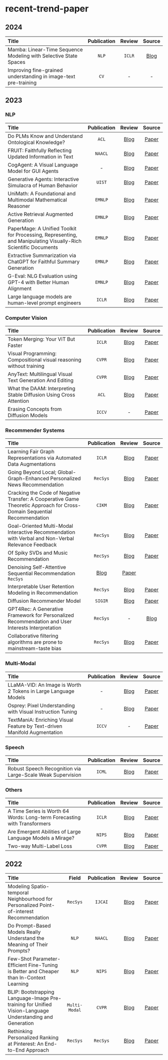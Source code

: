 # recent-trend-paper

## 2024
| **Title** |**Publication** | **Review** | **Source** |
|:--------|:--------:|:--------:|:--------:|
| Mamba: Linear-Time Sequence Modeling with Selective State Spaces | `NLP` | `ICLR` | [Blog]() | [Paper](https://arxiv.org/ftp/arxiv/papers/2312/2312.00752.pdf) | 
| Improving fine-grained understanding in image-text pre-training | `CV` | - | - | [Paper](https://arxiv.org/pdf/2401.09865.pdf) | 


## 2023 

### NLP 
| **Title** | **Publication** | **Review** | **Source** |
|:--------|:--------:|:--------:|:--------:|
| Do PLMs Know and Understand Ontological Knowledge? |`ACL` | [Blog](https://limeh.tistory.com/19) | [Paper](https://arxiv.org/pdf/2309.05936.pdf) | 
| FRUIT: Faithfully Reflecting Updated Information in Text | `NAACL` | [Blog](https://github.com/in-sukim/NLP-Paper/blob/main/FRUIT.md) | [Paper](https://arxiv.org/pdf/2112.08634.pdf) | 
| CogAgent: A Visual Language Model for GUI Agents | - | [Blog](https://limeh.tistory.com/21) | [Paper](https://arxiv.org/pdf/2312.08914.pdf) | 
| Generative Agents: Interactive Simulacra of Human Behavior | `UIST` | [Blog](https://insoo-hwang.tistory.com/28) | [Paper](https://dl.acm.org/doi/pdf/10.1145/3586183.3606763) | 
| UniMath: A Foundational and Multimodal Mathematical Reasoner | `EMNLP` | [Blog](https://ok-lab.tistory.com/343) | [Paper](https://aclanthology.org/2023.emnlp-main.440.pdf) |
| Active Retrieval Augmented Generation | `EMNLP` | [Blog](https://limeh.tistory.com/23) | [Paper](https://arxiv.org/pdf/2305.06983.pdf) | 
| PaperMage: A Unified Toolkit for Processing, Representing, and Manipulating Visually-Rich Scientific Documents | `EMNLP` | [Blog](https://insoo-hwang.tistory.com/29) | [Paper](https://aclanthology.org/2023.emnlp-demo.45.pdf) | 
| Extractive Summarization via ChatGPT for Faithful Summary Generation | `EMNLP` | [Blog](https://github.com/in-sukim/NLP-Paper/blob/main/Extractive%20Summarization%20via%20ChatGPT%20for%20Faithful%20Summary%20Generation.md) | [Paper](https://arxiv.org/pdf/2304.04193.pdf) | 
| G-Eval: NLG Evaluation using GPT-4 with Better Human Alignment | `EMNLP` | [Blog](https://github.com/jaealways/jaealways.github.io/blob/master/_posts/2024-01-27-G-EVAL-NLG-Evaluation-using-GPT-4-with-Better-Human-Alignment.md) | [Paper](https://arxiv.org/pdf/2303.16634.pdf) |
| Large language models are human-level prompt engineers |`ICLR` | [Blog](https://tnwhd.tistory.com/118) | [Paper](https://arxiv.org/pdf/2211.01910.pdf) |



### Computer Vision 
| **Title** | **Publication** | **Review** | **Source** |
|:--------|:--------:|:--------:|:--------:|
| Token Merging: Your ViT But Faster | `ICLR` | [Blog](https://file.notion.so/f/f/310de290-c4f3-428e-badf-f06a99ae4455/3062150a-8a01-493c-a38d-a6d08f7520f9/ToMe.pdf?id=818894fe-ee81-4b73-a858-f6aa36c3e61f&table=block&spaceId=310de290-c4f3-428e-badf-f06a99ae4455&expirationTimestamp=1706918400000&signature=tNuraf53OR6eleTbXZa9z2fmVO2hlOPhfsdnUqV88nA&downloadName=ToMe.pdf) | [Paper](https://arxiv.org/pdf/2210.09461.pdf) | 
| Visual Programming: Compositional visual reasoning without training | `CVPR` | [Blog](https://velog.io/@kunha98/%EB%85%BC%EB%AC%B8%EB%A6%AC%EB%B7%B0Visual-Programming-Compositional-visual-reasoning-without-trainingCVPR-2023) | [Paper](https://arxiv.org/pdf/2211.11559.pdf) | 
| AnyText: Multilingual Visual Text Generation And Editing | `CVPR` | [Blog](https://tnwhd.tistory.com/114) | [Paper](https://arxiv.org/pdf/2311.03054.pdf) | 
| What the DAAM: Interpreting Stable Diffusion Using Cross Attention |`ACL` | [Blog](https://github.com/jaealways/jaealways.github.io/blob/master/_posts/2024-01-21-What-the-DAAM-Interpreting-Stable-Diffusion-Using-Cross-Attention.md) | [Paper](https://arxiv.org/pdf/2210.04885.pdf) | 
| Erasing Concepts from Diffusion Models |`ICCV` | - | [Paper](https://arxiv.org/pdf/2303.07345.pdf) | 



### Recommender Systems 
| **Title** | **Publication** | **Review** | **Source** |
|:--------|:--------:|:--------:|:--------:|
| Learning Fair Graph Representations via Automated Data Augmentations | `ICLR` | [Blog](https://ok-lab.tistory.com/279) | [Paper](https://drive.google.com/file/d/1JrPoYuJCD0jluqEjvKNA74DgWXmUcgFa/view) | 
| Going Beyond Local; Global-Graph-Enhanced Personalized News Recommendation | `RecSys` | [Blog](https://dontvisit.tistory.com/74) | [Paper](https://arxiv.org/pdf/2307.06576.pdf) | 
| Cracking the Code of Negative Transfer: A Cooperative Game Theoretic Approach for Cross-Domain Sequential Recommendation | `CIKM` | [Blog](https://ok-lab.tistory.com/341) | [Paper](https://arxiv.org/pdf/2311.13188.pdf) | 
| Goal-Oriented Multi-Modal Interactive Recommendation with Verbal and Non-Verbal Relevance Feedback | `RecSys` | [Blog](https://flicker-lunge-bcb.notion.site/GOMMIR-947051a552e24eeca847273025750892) | [Paper](https://file.notion.so/f/f/310de290-c4f3-428e-badf-f06a99ae4455/0a76bbd2-47ac-45f9-8761-80d6bd5f83f3/3604915.3608775.pdf?id=f989b0a6-26c4-49de-966e-695694230def&table=block&spaceId=310de290-c4f3-428e-badf-f06a99ae4455&expirationTimestamp=1706918400000&signature=0-xscvwc-Q31OPfDEQNlYsl_dIehQlBxTNIUNz70tLs&downloadName=3604915.3608775.pdf) | 
| Of Spiky SVDs and Music Recommendation |`RecSys` | [Blog](https://dontvisit.tistory.com/77) | [Paper](https://arxiv.org/pdf/2307.01212.pdf) | 
| Denoising Self-Attentive Sequential Recommendation `RecSys` | [Blog](https://flicker-lunge-bcb.notion.site/Rec-Denoiser-e1a930928a4f4a499069ab765a750210) | [Paper](https://arxiv.org/pdf/2212.04120.pdf) | 
| Interpretable User Retention Modeling in Recommendation |`RecSys` | [Blog](https://flicker-lunge-bcb.notion.site/Interpretable-User-Retention-Modeling-in-Recommendation-0052e3bf4744450683d51554c32740a8?pvs=4) | [Paper](https://www.researchgate.net/profile/Ding-Rui-2/publication/373945373_Interpretable_User_Retention_Modeling_in_Recommendation/links/6592679a2468df72d3ee5da4/Interpretable-User-Retention-Modeling-in-Recommendation.pdf) | 
| Diffusion Recommender Model |`SIGIR` | [Blog](https://ok-lab.tistory.com/345) | [Paper](https://arxiv.org/pdf/2304.04971.pdf) | 
| GPT4Rec: A Generative Framework for Personalized Recommendation and User Interests Interpretation | `RecSys` | - | [Blog](https://dontvisit.tistory.com/81) | [Paper](https://arxiv.org/pdf/2304.03879.pdf) |
| Collaborative filtering algorithms are prone to mainstream-taste bias |`RecSys` | [Blog](https://flicker-lunge-bcb.notion.site/Collaborative-filtering-algorithms-are-prone-to-mainstream-taste-bias-41d25d63d7d14f2c82c59375a8fbfff3) | [Paper](https://www.researchgate.net/profile/Pantelis-Analytis/publication/372690001_Collaborative_filtering_algorithms_are_prone_to_mainstream_taste_bias/links/64c3919bcda2775c03cb588d/Collaborative-filtering-algorithms-are-prone-to-mainstream-taste-bias.pdf) |


### Multi-Modal
| **Title** | **Publication** | **Review** | **Source** |
|:--------|:--------:|:--------:|:--------:|
| LLaMA-VID: An Image is Worth 2 Tokens in Large Language Models | - | [Blog](https://limeh.tistory.com/22) | [Paper](https://arxiv.org/pdf/2311.17043.pdf) | 
| Osprey: Pixel Understanding with Visual Instruction Tuning | - | [Blog](https://github.com/in-sukim/NLP-Paper/blob/main/Osprey.md) | [Paper](https://arxiv.org/pdf/2312.10032.pdf) | 
| TextManiA: Enriching Visual Feature by Text-driven Manifold Augmentation | `ICCV` | - | [Paper](https://arxiv.org/pdf/2307.14611.pdf) | 

### Speech 

| **Title** | **Publication** | **Review** | **Source** |
|:--------|:--------:|:--------:|:--------:|
| Robust Speech Recognition via Large-Scale Weak Supervision | `ICML` | [Blog](https://tnwhd.tistory.com/117) | [Paper](https://arxiv.org/pdf/2212.04356.pdf) | 


### Others
| **Title** | **Publication** | **Review** | **Source** |
|:--------|:--------:|:--------:|:--------:|
| A Time Series is Worth 64 Words: Long-term Forecasting with Transformers | `ICLR` | [Blog](https://insoo-hwang.tistory.com/23) | [Paper](https://arxiv.org/pdf/2211.14730.pdf) | 
| Are Emergent Abilities of Large Language Models a Mirage? | `NIPS` | [Blog](https://insoo-hwang.tistory.com/26) | [Paper](https://arxiv.org/pdf/2304.15004.pdf) | 
| Two-way Multi-Label Loss | `CVPR` | [Blog](https://file.notion.so/f/f/310de290-c4f3-428e-badf-f06a99ae4455/e9395db4-7ab7-4a28-b2fb-8c87483d78b1/Two-way_Multi_Label_Loss.pdf?id=5e12d684-64f1-46a1-a933-63dae7b174b7&table=block&spaceId=310de290-c4f3-428e-badf-f06a99ae4455&expirationTimestamp=1706918400000&signature=OT7YD4FXO-j9eKGEXA_h24o8OyBYg3uZzxq7B7DdC6E&downloadName=Two-way+Multi+Label+Loss.pdf) | [Paper](https://openaccess.thecvf.com/content/CVPR2023/papers/Kobayashi_Two-Way_Multi-Label_Loss_CVPR_2023_paper.pdf) | 



## 2022

| **Title** | **Field** | **Publication** | **Review** | **Source** |
|:--------|:--------:|:--------:|:--------:|:--------:|
| Modeling Spatio-temporal Neighbourhood for Personalized Point-of-interest Recommendation | `RecSys` | `IJCAI` | [Blog](https://ok-lab.tistory.com/274) | [Paper](https://www.ijcai.org/proceedings/2022/0490.pdf) | 
| Do Prompt-Based Models Really Understand the Meaning of Their Prompts? | `NLP` | `NAACL` | [Blog](https://github.com/jaealways/jaealways.github.io/blob/master/_posts/2024-01-15-Do-Prompt-Based-Models-Really-Understand-the-Meaning-of-Their-Prompts%20copy.md) | [Paper](https://arxiv.org/pdf/2109.01247.pdf) | 
| Few-Shot Parameter-Efficient Fine-Tuning is Better and Cheaper than In-Context Learning | `NLP` | `NIPS` | [Blog](https://velog.io/@kunha98/%EB%85%BC%EB%AC%B8%EB%A6%AC%EB%B7%B0Few-Shot-Parameter-Efficient-Fine-Tuning-is-Betterand-Cheaper-than-In-Context-LearningNeurIPS-2022) | [Paper](https://arxiv.org/pdf/2205.05638.pdf) | 
| BLIP: Bootstrapping Language-Image Pre-training for Unified Vision-Language Understanding and Generation | `Multi-Modal` | `CVPR` | [Blog](https://tnwhd.tistory.com/116) | [Paper](https://arxiv.org/pdf/2201.12086.pdf) | 
| Rethinking Personalized Ranking at Pinterest: An End-to-End Approach | `RecSys` | `RecSys` | [Blog](https://dontvisit.tistory.com/79) | [Paper](https://arxiv.org/pdf/2209.08435.pdf) | 
